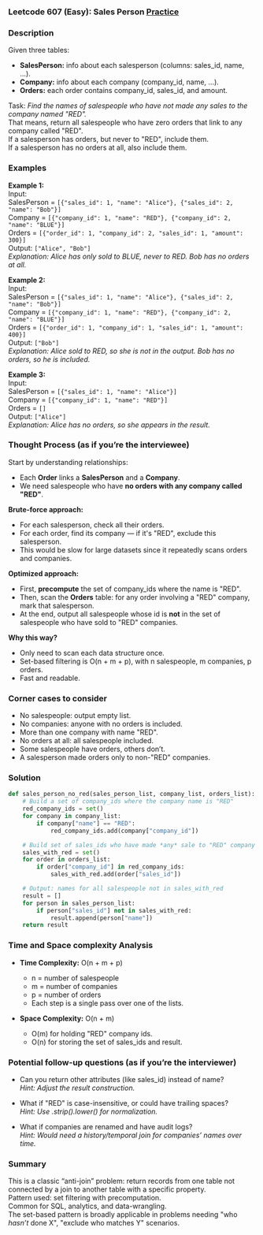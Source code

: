 ### Leetcode 607 (Easy): Sales Person [Practice](https://leetcode.com/problems/sales-person)

### Description  
Given three tables:
- **SalesPerson:** info about each salesperson (columns: sales_id, name, ...).
- **Company:** info about each company (company_id, name, ...).
- **Orders:** each order contains company_id, sales_id, and amount.

Task: *Find the names of salespeople who have not made any sales to the company named "RED".*  
That means, return all salespeople who have zero orders that link to any company called "RED".  
If a salesperson has orders, but never to "RED", include them.  
If a salesperson has no orders at all, also include them.

### Examples  

**Example 1:**  
Input:  
SalesPerson = `[{"sales_id": 1, "name": "Alice"}, {"sales_id": 2, "name": "Bob"}]`  
Company = `[{"company_id": 1, "name": "RED"}, {"company_id": 2, "name": "BLUE"}]`  
Orders = `[{"order_id": 1, "company_id": 2, "sales_id": 1, "amount": 300}]`  
Output: `["Alice", "Bob"]`  
*Explanation: Alice has only sold to BLUE, never to RED. Bob has no orders at all.*

**Example 2:**  
Input:  
SalesPerson = `[{"sales_id": 1, "name": "Alice"}, {"sales_id": 2, "name": "Bob"}]`  
Company = `[{"company_id": 1, "name": "RED"}, {"company_id": 2, "name": "BLUE"}]`  
Orders = `[{"order_id": 1, "company_id": 1, "sales_id": 1, "amount": 400}]`  
Output: `["Bob"]`  
*Explanation: Alice sold to RED, so she is not in the output. Bob has no orders, so he is included.*

**Example 3:**  
Input:  
SalesPerson = `[{"sales_id": 1, "name": "Alice"}]`  
Company = `[{"company_id": 1, "name": "RED"}]`  
Orders = `[]`  
Output: `["Alice"]`  
*Explanation: Alice has no orders, so she appears in the result.*

### Thought Process (as if you’re the interviewee)  

Start by understanding relationships:
- Each **Order** links a **SalesPerson** and a **Company**.
- We need salespeople who have **no orders with any company called "RED"**.

**Brute-force approach:**  
- For each salesperson, check all their orders.
- For each order, find its company — if it's "RED", exclude this salesperson.
- This would be slow for large datasets since it repeatedly scans orders and companies.

**Optimized approach:**  
- First, **precompute** the set of company_ids where the name is "RED".
- Then, scan the **Orders** table: for any order involving a "RED" company, mark that salesperson.
- At the end, output all salespeople whose id is **not** in the set of salespeople who have sold to "RED" companies.

**Why this way?**
- Only need to scan each data structure once.
- Set-based filtering is O(n + m + p), with n salespeople, m companies, p orders.
- Fast and readable.

### Corner cases to consider  
- No salespeople: output empty list.
- No companies: anyone with no orders is included.
- More than one company with name "RED".
- No orders at all: all salespeople included.
- Some salespeople have orders, others don’t.
- A salesperson made orders only to non-"RED" companies.

### Solution

```python
def sales_person_no_red(sales_person_list, company_list, orders_list):
    # Build a set of company_ids where the company name is "RED"
    red_company_ids = set()
    for company in company_list:
        if company["name"] == "RED":
            red_company_ids.add(company["company_id"])

    # Build set of sales_ids who have made *any* sale to "RED" company
    sales_with_red = set()
    for order in orders_list:
        if order["company_id"] in red_company_ids:
            sales_with_red.add(order["sales_id"])

    # Output: names for all salespeople not in sales_with_red
    result = []
    for person in sales_person_list:
        if person["sales_id"] not in sales_with_red:
            result.append(person["name"])
    return result
```

### Time and Space complexity Analysis  

- **Time Complexity:** O(n + m + p)  
  - n = number of salespeople  
  - m = number of companies  
  - p = number of orders  
  - Each step is a single pass over one of the lists.

- **Space Complexity:** O(n + m)  
  - O(m) for holding "RED" company ids.  
  - O(n) for storing the set of sales_ids and result.

### Potential follow-up questions (as if you’re the interviewer)  

- Can you return other attributes (like sales_id) instead of name?  
  *Hint: Adjust the result construction.*

- What if "RED" is case-insensitive, or could have trailing spaces?  
  *Hint: Use .strip().lower() for normalization.*

- What if companies are renamed and have audit logs?  
  *Hint: Would need a history/temporal join for companies’ names over time.*

### Summary
This is a classic “anti-join” problem: return records from one table not connected by a join to another table with a specific property.  
Pattern used: set filtering with precomputation.  
Common for SQL, analytics, and data-wrangling.  
The set-based pattern is broadly applicable in problems needing "who *hasn’t* done X", "exclude who matches Y" scenarios.